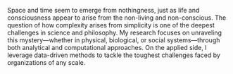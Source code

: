 Space and time seem to emerge from nothingness, just as life and consciousness appear to arise from the non-living and non-conscious. The question of how complexity arises from simplicity is one of the deepest challenges in science and philosophy. My research focuses on unraveling this mystery—whether in physical, biological, or social systems—through both analytical and computational approaches. On the applied side, I leverage data-driven methods to tackle the toughest challenges faced by organizations of any scale.
